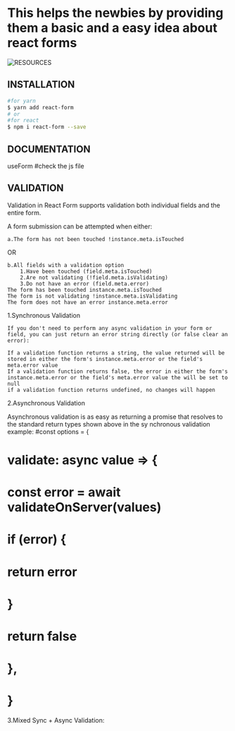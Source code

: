 # This helps the newbies by providing them a basic and a easy idea about  react forms 

![RESOURCES](https://www.npmjs.com/package/react-form#installation)

## INSTALLATION
```sh
#for yarn
$ yarn add react-form
# or 
#for react
$ npm i react-form --save
```

## DOCUMENTATION
useForm
#check the js file

## VALIDATION

Validation in React Form supports validation both individual fields and the entire form.

A form submission can be attempted when either:

    a.The form has not been touched !instance.meta.isTouched

OR

    b.All fields with a validation option
        1.Have been touched (field.meta.isTouched)
        2.Are not validating (!field.meta.isValidating)
        3.Do not have an error (field.meta.error)
    The form has been touched instance.meta.isTouched
    The form is not validating !instance.meta.isValidating
    The form does not have an error instance.meta.error

1.Synchronous Validation
  
    If you don't need to perform any async validation in your form or field, you can just return an error string directly (or false clear an error):

    If a validation function returns a string, the value returned will be stored in either the form's instance.meta.error or the field's meta.error value
    If a validation function returns false, the error in either the form's instance.meta.error or the field's meta.error value the will be set to null
    if a validation function returns undefined, no changes will happen

2.Asynchronous Validation

Asynchronous validation is as easy as returning a promise that resolves to the standard return types shown above in the sy
nchronous validation example:
 #const options = {
 # validate: async value => {
  #  const error = await validateOnServer(values)
  #  if (error) {
 #     return error
 #   }
 #   return false
 # },
# }

3.Mixed Sync + Async Validation:
